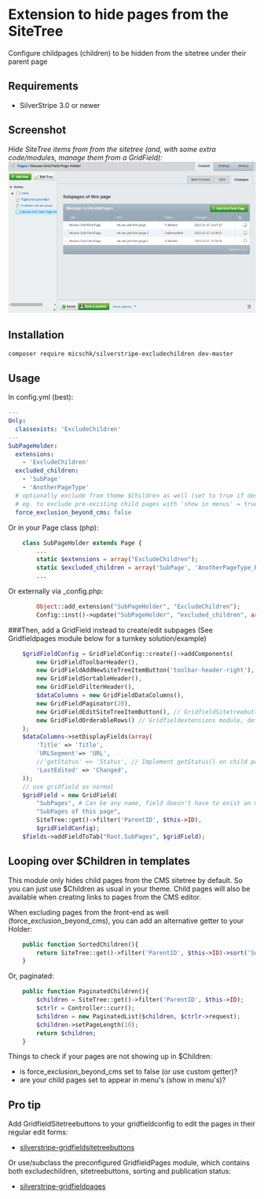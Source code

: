 Extension to hide pages from the SiteTree
=========================================

Configure childpages (children) to be hidden from the sitetree under their parent page

## Requirements

 * SilverStripe 3.0 or newer


## Screenshot
*Hide SiteTree items from from the sitetree (and, with some extra code/modules, manage them from a GridField):*
![](images/screenshots/holderscreen.png)


## Installation

```
composer require micschk/silverstripe-excludechildren dev-master
```

## Usage

In config.yml (best):

```yaml
---
Only:
  classexists: 'ExcludeChildren'
---
SubPageHolder:
  extensions:
	- 'ExcludeChildren'
  excluded_children:
	- 'SubPage'
	- 'AnotherPageType'
  # optionally exclude from theme $Children as well (set to true if desired, default only from CMS)
  # eg. to exclude pre-existing child pages with 'show in menus' = true
  force_exclusion_beyond_cms: false
```

Or in your Page class (php):

```php
	class SubPageHolder extends Page {
		...
		static $extensions = array("ExcludeChildren");
		static $excluded_children = array('SubPage', 'AnotherPageType_Extending_Page');
		...
```

Or externally via _config.php:

```php
		Object::add_extension("SubPageHolder", "ExcludeChildren");
		Config::inst()->update("SubPageHolder", "excluded_children", array("BlogEntry"));
```

###Then, add a GridField instead to create/edit subpages
(See Gridfieldpages module below for a turnkey solution/example)
```php
	$gridFieldConfig = GridFieldConfig::create()->addComponents(
		new GridFieldToolbarHeader(),
		new GridFieldAddNewSiteTreeItemButton('toolbar-header-right'), // GridfieldSitetreebuttons module
		new GridFieldSortableHeader(),
		new GridFieldFilterHeader(),
		$dataColumns = new GridFieldDataColumns(),
		new GridFieldPaginator(20),
		new GridFieldEditSiteTreeItemButton(), // GridfieldSitetreebuttons module
		new GridFieldOrderableRows() // Gridfieldextensions module, default 'Sort' is equal to page sort field...
	);
	$dataColumns->setDisplayFields(array(
		'Title' => 'Title',
		'URLSegment'=> 'URL',
		//'getStatus' => 'Status', // Implement getStatus() on child page class, see gridfieldpages module for an example
		'LastEdited' => 'Changed',
	));
	// use gridfield as normal
	$gridField = new GridField(
		"SubPages", # Can be any name, field doesn't have to exist on model...
		"SubPages of this page", 
        SiteTree::get()->filter('ParentID', $this->ID),
		$gridFieldConfig);
    $fields->addFieldToTab("Root.SubPages", $gridField);
```

## Looping over $Children in templates

This module only hides child pages from the CMS sitetree by default. So you can just use $Children as usual in your theme. Child pages will also be available when creating links to pages from the CMS editor. 

When excluding pages from the front-end as well (force_exclusion_beyond_cms), you can add an alternative getter to your Holder:

```php
	public function SortedChildren(){
		return SiteTree::get()->filter('ParentID', $this->ID)->sort('Sort');
	}
```

Or, paginated:

```php
	public function PaginatedChildren(){
		$children = SiteTree::get()->filter('ParentID', $this->ID);
		$ctrlr = Controller::curr();
		$children = new PaginatedList($children, $ctrlr->request);
		$children->setPageLength(10);
		return $children;
	}
```

Things to check if your pages are not showing up in $Children:
- is force_exclusion_beyond_cms set to false (or use custom getter)?
- are your child pages set to appear in menu's (show in menu's)?


## Pro tip

Add GridfieldSitetreebuttons to your gridfieldconfig to edit the pages in their regular edit forms:
* [silverstripe-gridfieldsitetreebuttons](https://github.com/micschk/silverstripe-gridfieldsitetreebuttons)

Or use/subclass the preconfigured GridfieldPages module, which contains both excludechildren, sitetreebuttons, sorting and publication status:
* [silverstripe-gridfieldpages](https://github.com/micschk/silverstripe-gridfieldpages)